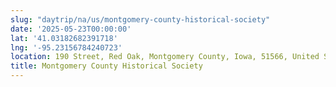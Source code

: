 ```yaml
---
slug: "daytrip/na/us/montgomery-county-historical-society"
date: '2025-05-23T00:00:00'
lat: '41.03182682391718'
lng: '-95.23156784240723'
location: 190 Street, Red Oak, Montgomery County, Iowa, 51566, United States
title: Montgomery County Historical Society
---
```



